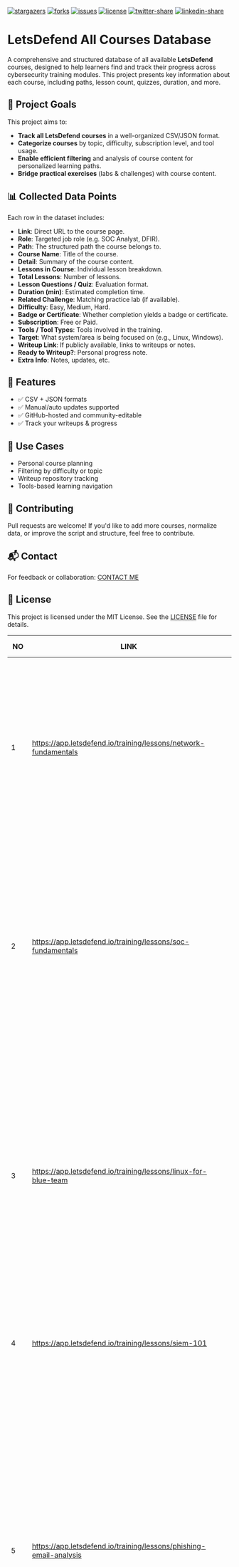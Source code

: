[![stargazers](https://img.shields.io/github/stars/adnan-kutay-yuksel/letsdefend-all-courses-database)](https://github.com/adnan-kutay-yuksel/letsdefend-all-courses-database/stargazers)
[![forks](https://img.shields.io/github/forks/adnan-kutay-yuksel/letsdefend-all-courses-database)](https://github.com/adnan-kutay-yuksel/letsdefend-all-courses-database/network/members)
[![issues](https://img.shields.io/github/issues/adnan-kutay-yuksel/letsdefend-all-courses-database)](https://github.com/adnan-kutay-yuksel/letsdefend-all-courses-database/issues)
[![license](https://img.shields.io/github/license/adnan-kutay-yuksel/letsdefend-all-courses-database)](https://github.com/adnan-kutay-yuksel/letsdefend-all-courses-database/blob/main/LICENSE)
[![twitter-share](https://img.shields.io/twitter/url?style=social&url=https%3A%2F%2Fgithub.com%2Fadnan-kutay-yuksel%2Fletsdefend-all-courses-database)](https://twitter.com/intent/tweet?text=Check%20out%20the%20LetsDefend%20Courses%20Database%20project%20on%20GitHub!&url=https%3A%2F%2Fgithub.com%2Fadnan-kutay-yuksel%2Fletsdefend-all-courses-database)
[![linkedin-share](https://img.shields.io/badge/Share-on%20LinkedIn-blue)](https://www.linkedin.com/shareArticle?mini=true&url=https%3A%2F%2Fgithub.com%2Fadnan-kutay-yuksel%2Fletsdefend-all-courses-database&title=Check%20out%20the%20LetsDefend%20Courses%20Database%20project&summary=Explore%20all%20courses%20from%20LetsDefend%20in%20a%20well-organized%20database!&source=LinkedIn)


# LetsDefend All Courses Database

A comprehensive and structured database of all available **LetsDefend** courses, designed to help learners find and track their progress across cybersecurity training modules. This project presents key information about each course, including paths, lesson count, quizzes, duration, and more.

## 🎯 Project Goals

This project aims to:

- **Track all LetsDefend courses** in a well-organized CSV/JSON format.
- **Categorize courses** by topic, difficulty, subscription level, and tool usage.
- **Enable efficient filtering** and analysis of course content for personalized learning paths.
- **Bridge practical exercises** (labs & challenges) with course content.

## 📊 Collected Data Points

Each row in the dataset includes:

- **Link**: Direct URL to the course page.
- **Role**: Targeted job role (e.g. SOC Analyst, DFIR).
- **Path**: The structured path the course belongs to.
- **Course Name**: Title of the course.
- **Detail**: Summary of the course content.
- **Lessons in Course**: Individual lesson breakdown.
- **Total Lessons**: Number of lessons.
- **Lesson Questions / Quiz**: Evaluation format.
- **Duration (min)**: Estimated completion time.
- **Related Challenge**: Matching practice lab (if available).
- **Difficulty**: Easy, Medium, Hard.
- **Badge or Certificate**: Whether completion yields a badge or certificate.
- **Subscription**: Free or Paid.
- **Tools / Tool Types**: Tools involved in the training.
- **Target**: What system/area is being focused on (e.g., Linux, Windows).
- **Writeup Link**: If publicly available, links to writeups or notes.
- **Ready to Writeup?**: Personal progress note.
- **Extra Info**: Notes, updates, etc.

## 🚀 Features

- ✅ CSV + JSON formats
- ✅ Manual/auto updates supported
- ✅ GitHub-hosted and community-editable
- ✅ Track your writeups & progress

## 🧠 Use Cases

- Personal course planning
- Filtering by difficulty or topic
- Writeup repository tracking
- Tools-based learning navigation

## 🤝 Contributing

Pull requests are welcome! If you'd like to add more courses, normalize data, or improve the script and structure, feel free to contribute.

## 📬 Contact

For feedback or collaboration: [CONTACT ME](mailto:a.k.yuksel@hotmail.com)

## 📄 License

This project is licensed under the MIT License. See the [LICENSE](LICENSE) file for details.








| **NO** | **LINK** | **ROLE** | **PATH** | **COURSE NAME** | **DETAIL** | **LESSONS IN COURSE** | **TOTAL LESSONS** | **LESSON QUESTIONS** | **LESSON QUIZ** | **DURATION  (MIN)** | **RELATED CHALLENGE** | **DIFFICULTY** | **BADGE OR CERTIFICATE** | **SUBSCRIPTION** | **TOOLS** | **TOOL TYPES** | **TARGET** | **WRITEUP LINK** |
|---|---|---|---|---|---|---|---|---|---|---|---|---|---|---|---|---|---|---|
| 1 | https://app.letsdefend.io/training/lessons/network-fundamentals | Security Analyst | Career Switch to Cybersecurity Cybersecurity for Students Google Cybersecurity Certificate Preparation Path CompTIA CySA+ Preparation Path | Network Fundamentals | Every SOC Analyst needs to understand how the network works. With this strong basic knowledge, other technical stuff will be easier to understand. | About Network Fundamentals Course Introduction to Network Fundamentals Types of Networks Network Topologies OSI Reference Model Network Devices TCP/IP Model IP Addressing Mechanism Network Address Translation (NAT) | 9 | 16 | 1 | 90 | - | Beginner | Badge | Free | - | - | Network | https://medium.com/traditional-cyber-security/letsdefend-network-fundamentals-course-writeup-84e67ff4fe01 |
| 2 | https://app.letsdefend.io/training/lessons/soc-fundamentals | Security Analyst | Google Cybersecurity Certificate Preparation Path CompTIA CySA+ Preparation Path SOC Analyst Learning Path | SOC Fundamentals | This training explains how SOC works and which tools we use for investigation. Very good start for beginners. | Introduction to SOC SOC Types and Roles SOC Analyst and Their Responsibilities SIEM and Analyst Relationship Log Management EDR - Endpoint Detection and Response SOAR (Security Orchestration Automation and Response) Threat Intelligence Feed Common Mistakes made by SOC Analysts | 9 | 11 | 1 | 30 | - | Beginner | Badge | Free |  |  | Mixed | - |
| 3 | https://app.letsdefend.io/training/lessons/linux-for-blue-team | Security Analyst | Career Switch to Cybersecurity Cybersecurity for Students Google Cybersecurity Certificate Preparation Path CompTIA CySA+ Preparation Path | Linux for Blue Team | Linux fundamentals for getting started in cybersecurity | About This Course Introduction to Linux Linux File System Hierarchy Basic Terminal Commands - 1 Basic Terminal Commands - 2 Permissions Management User Management and Groups Archive File Formats Process Management Network Management Package Management Service Management Scheduled Tasks | 13 | 21 | 1 | 240 | - | Beginner | Badge | Free | - | - | Linux | https://medium.com/traditional-cyber-security/letsdefend-linux-for-blue-team-course-writeup-207e321c55a8 |
| 4 | https://app.letsdefend.io/training/lessons/siem-101 | Security Analyst | SIEM Engineer Career Path Google Cybersecurity Certificate Preparation Path SOC Analyst Learning Path | SIEM 101 | What do SOC Analysts need to know about SIEM? | SIEM Introduction Log Collection Log Aggregation and Parsing Log Storage Alerting | 5 | 8 | 1 | 30 | - | Beginner | Badge | Free | - | - | Mixed | - |
| 5 | https://app.letsdefend.io/training/lessons/phishing-email-analysis | Security Analyst | CompTIA CySA+ Preparation Path SOC Analyst Learning Path | Phishing Email Analysis | Learn how to analysis of the most common attack vector in the cyber security industry. | Introduction to Phishing Information Gathering What is an Email Header and How to Read Them? Email Header Analysis Static Analysis Dynamic Analysis Additional Techniques Practice with SOC Alert 86 - SOC141 - Phishing URL Detected 82 - SOC140 - Phishing Mail Detected - Suspicious Task Scheduler 52 - SOC120 - Phishing Mail Detected - Internal to Internal 45 - SOC114 - Malicious Attachment Detected - Phishing Alert CHALLENGE - Phishing Email | 7 | 11 | 1 | 60 | 1 | Beginner | Badge | Free |  |  | Mixed | - |
| 6 | https://app.letsdefend.io/training/lessons/windows-fundamentals | Security Analyst | Career Switch to Cybersecurity Cybersecurity for Students CompTIA CySA+ Preparation Path | Windows Fundamentals | As a SOC Analyst or an analyst candidate, you should learn Windows operating system fundamentals. | About the Windows Fundamentals Course Introduction to Windows Windows Filesystems Directory Structure Windows Command Line Windows Users and Groups Permissions Management on Windows Windows Process Management Windows Services Task Scheduler Windows Windows Registry Windows Firewall Event Logs Windows Management Instrumentation (WMI) | 14 | 32 | 1 | 240 | - | Beginner | Badge | Free | Process Hacker | Forensics Tools | Mixed | - |
| 7 | https://app.letsdefend.io/training/lessons/data-management | Security Analyst | - | Data Management | Learn how to manage your data in the corporate network | Introduction to Data Management Data Models Building a Database Lab SQL(Structured Query Language) SQL(Structured Query Language) - 2 SQL(Structured Query Language) - 3 | 6 | 26 | 1 | 60 | - | Beginner | Badge | Premium |  |  | Mixed | - |
| 8 | https://app.letsdefend.io/training/lessons/identifying-threats-and-malicious-software | Incident Responder | - | Identifying Threats and Malicious Software | Learn to identify common threats and malicious software in this cybersecurity course on LetsDefend. | Introduction System Vulnerabilities and Security Measures Key Threats and Mitigation Strategies Physical Security Threats Understanding Malicious Software Various Types of Malicious Software Hardware and Device Considerations Recap the Lessons for Security+ | 8 | 19 | 1 | 60 | - | Easy | Badge | Premium |  |  | Mixed | - |
| 9 | https://app.letsdefend.io/training/lessons/understanding-types-of-attacks | Incident Responder | - | Understanding Types of Attacks | Master cyber threats with the "Understanding Types of Attacks" course for CompTIA Security+ on LetsDefend. Learn key attack types and defense strategies! | Introduction Understanding Social Engineering Social Engineering Attacks Identifying Network Attacks Network-Based Attacks and Prevention Strategies Understanding Password-Based Attacks Recap of Understanding Types of Attacks | 7 | 17 | 1 | 45 | - | Easy | Badge | Premium |  |  | Mixed | - |
| 10 | https://app.letsdefend.io/training/lessons/threat-hunting-tools | Threat Hunter | - | Threat Hunting Tools | Discover key techniques in threat hunting tools, mastering cybersecurity strategies and fortifying your digital defenses with practical, in-depth training. | Categories of Threat Hunting Tools Data Collection Tools Data Analysis Tools Network Monitoring Tools Endpoint Detection and Response (EDR) Tools Cyber Threat Intelligence (CTI) Tools Integration and Automation of Threat Hunting Tools | 7 | 11 | 1 | 90 | - | Easy | Badge | Premium |  |  | Mixed | - |
| 11 | https://app.letsdefend.io/training/lessons/introduction-to-threat-hunting | Threat Hunter | - | Introduction to Threat Hunting | Learn the essentials of threat hunting in cybersecurity. This course teaches you to identify and analyze security threats, equipping you with real-world protection skills. | Introduction Threat Hunting Team and Competencies Threat Hunting Methodologies Hypothesis-Driven Approach IoC-Based Approach Threat Hunting Life Cycle | 6 | 8 | 1 | 60 | - | Easy | Badge | Premium |  |  | Mixed | - |
| 12 | https://app.letsdefend.io/training/lessons/data-recovery | DFIR | - | Data Recovery | Gain expert techniques in data recovery. Learn to retrieve lost information with practical skills and insights from industry professionals. | Introduction to Data Recovery Digital Forensics and Data Recovery Data Carving Data Recovery Data Recovery with Autopsy Hard Disk Drive(HDD) and Solid-State Drive(SSD) | 6 | 12 | 1 | 120 | - | Easy | Badge | Premium |  |  | Mixed | - |
| 13 | https://app.letsdefend.io/training/lessons/aws-forensics | Cloud Security Engineer | - | AWS Forensics | Learn AWS forensics techniques, focusing on cloud security investigations and threat analysis best practices. | Introduction Understanding the Cloud Forensics Cloud Service Models Shared Responsibility Model Amazon IaaS (Infrastructure as a Service) Model Digital Forensics on AWS Memory Imaging on AWS Disk Forensics on AWS | 8 | 13 | 1 | 120 | - | Easy | Badge | Premium |  |  | Mixed | - |
| 14 | https://app.letsdefend.io/training/lessons/before-the-dfir | DFIR | - | Before the DFIR | Build DFIR skills with 'Before the DFIR' covering methodology, preparation, tool selection, first response, and team communication essentials. | Introduction DFIR Methodology Importance of the Preparation Phase Selection of Tools and Techniques First Response and Emergency Procedures Team Communication and Coordination | 6 | 8 | 1 | 60 | - | Easy | Badge | Premium |  |  | Mixed | - |
| 15 | https://app.letsdefend.io/training/lessons/understanding-malware | DFIR | DFIR Learning Path | Understanding Malware | Explore malware intricacies with 'Understanding Malware': a DFIR-centric course to develop your skills in digital forensics and incident response. | Introduction Types of Malware Threat Actor Groups C2 Technologies | 4 | 13 | 1 | 45 | - | Easy | Badge | Premium |  |  | Mixed | - |
| 16 | https://app.letsdefend.io/training/lessons/software-development-basics-and-sdlc | Information Security Specialist | Information Security Specialist Career Path | Software Development Basics And SDLC | Discover the essentials of software development and explore the Software Development Life Cycle (SDLC) with our comprehensive course on LetsDefend. | Introduction to Software Development Basics Basic Definition for Software Development Definition of SDLC and the Need for SDLC SDLC Management Process SDLC Engineering Process SDLC Models DevOps and DevSecOps SDLC Standards And Guidelines | 8 | 11 | 1 | 60 | - | Easy | Badge | Premium |  |  | Mixed | - |
| 17 | https://app.letsdefend.io/training/lessons/new-generation-it-infrastructures | Information Security Specialist | Information Security Specialist Career Path | New Generation IT Infrastructures | Designed for InfoSec specialists, this course delves into advanced IT infrastructures, offering insights into cutting-edge technologies for a secure cybersecurity career. | Introduction to New Generation IT Infrastructures Cloud Computing Virtualization Internet of Things Cyber Physical Systems | 5 | 12 | 1 | 60 | - | Easy | Badge | Premium |  |  | Mixed | - |
| 18 | https://app.letsdefend.io/training/lessons/business-continuity-management | Information Security Specialist | Information Security Specialist Career Path | Business Continuity Management | Learn crucial strategies in "Business Continuity Management." Ensure your business stays resilient and operational during disruptions with this comprehensive course. | Introduction to Business Continuity Management Business Continuity Project Initiation Business Impact Analysis Resource Prioritization and Action Plan Backup and Business Continuity Infrastructure Training, Testing and Maintenance Business Continuity Guidelines | 7 | 9 | 1 | 60 | - | Easy | Badge | Premium |  |  | Mixed | - |
| 19 | https://app.letsdefend.io/training/lessons/how-to-investigate-a-siem-alert | Security Analyst | Career Switch to Cybersecurity Cybersecurity for Students SOC Analyst Learning Path | How to Investigate a SIEM Alert? | Learn how to effectively investigate SIEM alerts in our practical course. Boost your cybersecurity skills and stay ahead of threats! | Introduction to SIEM Alerts Detection Case Creation and Playbook Initiation Email Analysis Network and Log Analysis Endpoint Analysis Result | 7 | 20 | - | 120 | - | Easy | Badge | Free |  |  | Mixed | - |
| 20 | https://app.letsdefend.io/training/lessons/computer-crime-and-legal-issues | Information Security Specialist | Information Security Specialist Career Path | Computer Crime and Legal Issues | Explore the intersection of technology and law in understanding, preventing, and prosecuting computer-related crimes. | Introduction to Cybercrime and Legal Issues Categorization of Computer Crimes Categorization of Legal Systems and Laws Important Laws and Regulations Intellectual Property Protection Investigation Process and Evidence | 6 | 8 | 1 | 120 | - | Easy | Badge | Premium |  |  | Mixed | - |
| 21 | https://app.letsdefend.io/training/lessons/physical-security | Information Security Specialist | Information Security Specialist Career Path | Physical Security | Master the art of safeguarding digital infrastructure with expertly crafted physical security strategies in this indispensable Blue Team course. | Introduction to Physical Security Developing A Physical Security Roadmap Site Selection and Positioning of Critical Systems Physical Security Controls Environmental Controls Fire Prevention, Detection, and Suppression | 6 | 7 | 1 | 60 | - | Easy | Badge | Premium |  |  | Mixed | - |
| 22 | https://app.letsdefend.io/training/lessons/security-audit-and-testing | Information Security Specialist | Information Security Specialist Career Path Google Cybersecurity Certificate Preparation Path | Security Audit and Testing | Learn how to assess and enhance the security posture of systems through comprehensive auditing and testing methodologies. | Introduction to Security Audit and Testing Security Audit Security Controls and Penetration Tests - 1 Security Controls and Penetration Tests - 2 Functional Controls | 5 | 8 | 1 | 60 | - | Easy | Badge | Premium |  |  | Mixed | - |
| 23 | https://app.letsdefend.io/training/lessons/aws-identity-and-access-management | Cloud Security Engineer | AWS Security Learning Path | AWS Identity and Access Management | Learn how to effectively manage user identities and control access to AWS resources. | Introduction to AWS IAM IAM Basics and Concepts User Management Group and Role Management Group and Role Management - 2 Policy Management Access Keys and Multi-factor Authentication (MFA) | 7 | 14 | - | 60 | - | Easy | Badge | Premium |  |  | Mixed | - |
| 24 | https://app.letsdefend.io/training/lessons/aws-incident-manager-system-manager | Cloud Security Engineer | AWS Security Learning Path | AWS Incident Manager - System Manager | Learn to effectively manage and respond to incidents within AWS environments using Incident Manager and System Manager tools. | Introduction to AWS Incident Management What is AWS System Manager? AWS Incident Manager AWS Incident Manager Real-World Example | 4 | 10 | - | 60 | - | Easy | Badge | Premium |  |  | Mixed | - |
| 25 | https://app.letsdefend.io/training/lessons/siem-basics-installation-and-configuration | Detection Engineer | SIEM Engineer Career Path CompTIA CySA+ Preparation Path Detection Engineering Path | SIEM Basics, Installation and Configuration | Discover the fundamentals of SIEM through hands-on installation and configuration guidance in this course | Introduction to SIEM SIEM Components Common SIEM Products SIEM Installation Planning SIEM Installation Planning - 2 SIEM Installation and Configuration To-Do List after SIEM Installation | 7 | 9 | 1 | 45 | - | Easy | Badge | Free |  |  | Mixed | - |
| 26 | https://app.letsdefend.io/training/lessons/introduction-to-powershell | Detection Engineer | Detection Engineering Path Programming for Cybersecurity | Introduction to PowerShell | Discover PowerShell essentials: installation, commands, optimization, and error handling | Introduction to PowerShell Installing the Powershell Environment Basics of Powershell Commands Basics of Powershell Commands - 2 File and Directory Operations in Powershell Optimization and Error Handling | 6 | 14 | 1 | 120 | - | Easy | Badge | Premium |  |  | Mixed | - |
| 27 | https://app.letsdefend.io/training/lessons/password-management | Detection Engineer | Detection Engineering Path | Password Management | Secure your digital world with our Password Management course, empowering you to protect your valuable information | Password Creation Principles Password Update and Change Password Storage and Encryption Password Sharing and Communication Password Theft and Threats Password Managers and Automatic Encryption Tools | 6 | 10 | 1 | 60 | - | Easy | Badge | Premium |  |  | Mixed | - |
| 28 | https://app.letsdefend.io/training/lessons/network-packet-analysis | Security Analyst | Google Cybersecurity Certificate Preparation Path CompTIA CySA+ Preparation Path | Network Packet Analysis | Master network analysis: diagnose issues, detect threats, optimize performance with packet inspection. Learn protocols & tools. | Introduction to Network Packet Analysis TcpDump Wireshark Tshark NetworkMiner | 5 | 8 | 1 | 120 | - | Easy | Badge | Free |  |  | Mixed | - |
| 29 | https://app.letsdefend.io/training/lessons/cyber-kill-chain | Security Analyst | CompTIA CySA+ Preparation Path SOC Analyst Learning Path | Cyber Kill Chain | Cyber Kill Chain is important for the SOC analyst to have a better understanding of the stages of a cyber attack and to determine which action(s) the cyber attack starts with and which action(s) follows. | Introduction to Cyber Kill Chain Cyber Kill Chain Steps Reconnaissance Weaponization Delivery Exploitation Installation Command and Control (C2) Actions on Objectives | 9 | 13 | 1 | 60 | - | Easy | Badge | Free |  |  | Mixed | - |
| 30 | https://app.letsdefend.io/training/lessons/mitre-attck-framework | Security Analyst | CompTIA CySA+ Preparation Path SOC Analyst Learning Path | MITRE ATT&CK Framework | MITRE ATT&CK Framework, an important structure for SOC analysts will be covered. This is an entry-level training that consists mainly of theoretical knowledge. | Introductory Information About MITRE Course Introduction to MITRE Matrix Tactics Techniques and Sub-Techniques Mitigations Groups Software | 8 | 19 | 1 | 60 | - | Easy | Badge | Free |  |  | Mixed | - |
| 31 | https://app.letsdefend.io/training/lessons/network-protocols-2 | Security Analyst | Career Switch to Cybersecurity Cybersecurity for Students Google Cybersecurity Certificate Preparation Path | Network Protocols - 2 | Learn fundamentals of the application level protocols such as FTP, HTTP, SSH, etc. | Introduction to Network Protocols - 2 File Transfer Protocol (FTP) - 1 File Transfer Protocol (FTP) - 2 Secure Shell Protocol (SSH) Hypertext Transfer Protocol (HTTP) - 1 Hypertext Transfer Protocol (HTTP) - 2 Dynamic Host Configuration Protocol (DHCP) | 70 | 20 | 1 | 120 | - | Easy | Badge | Free |  |  | Mixed | - |
| 32 | https://app.letsdefend.io/training/lessons/security-solutions | Security Analyst | Google Cybersecurity Certificate Preparation Path SOC Analyst Learning Path | Security Solutions | Get familiar with Firewall, IPS/IDS, Antivirus, EDR and more! | Introduction to Security Solutions Intrusion Detection System (IDS) Intrusion Prevention System (IPS) Firewall Endpoint Detection and Response (EDR) Antivirus Software (AV) Sandbox Solutions Data Loss Prevention (DLP) Asset Management Solutions Web Application Firewall (WAF) Load Balancer Proxy Server Email Security Solutions | 13 | 28 | 1 | 180 | - | Easy | Badge | Premium |  |  | Mixed | - |
| 33 | https://app.letsdefend.io/training/lessons/network-protocols-2 | Security Analyst | Career Switch to Cybersecurity Cybersecurity for Students Google Cybersecurity Certificate Preparation Path | Network Protocols | If you want to investigate suspicious network activities, you need to know how network protocols work and what evidence you can extract. Learn how it works and how you can use it as an analyst. | Introduction to Network Protocols Transmission Control Protocol (TCP) - 1 Transmission Control Protocol (TCP) - 2 User Datagram Protocol (UDP) Domain Name System (DNS) - 1 Domain Name System (DNS) - 2 Telnet (Teletype Network) Protocol | 70 | 20 | 1 | 120 | - | Easy | Badge | Free |  |  | Mixed | - |
| 34 | https://app.letsdefend.io/training/lessons/network-fundamentals-ii | Security Analyst | Career Switch to Cybersecurity Cybersecurity for Students Google Cybersecurity Certificate Preparation Path CompTIA CySA+ Preparation Path | Network Fundamentals II | With this course, you'll get deep into the network details. | Introduction to Network Fundamentals 2 Basic Concepts Virtual Local Area Network (VLAN) Virtual Private Network (VPN) Network Protocols OSI Reference Model Media Access Control (MAC) Address Address Resolution Protocol (ARP) Internet Protocol (IP) Internet Control Message Protocol (ICMP) Routing | 11 | 25 | 1 | 90 | - | Easy | Badge | Premium |  |  | Mixed | https://medium.com/traditional-cyber-security/letsdefend-network-fundamentals-ii-course-writeup-1a3989a2b734 |
| 35 | https://app.letsdefend.io/training/lessons/malware-analysis-fundamentals | Security Analyst | Career Switch to Cybersecurity Cybersecurity for Students CompTIA CySA+ Preparation Path Malware Analysis Skill Path SOC Analyst Learning Path | Malware Analysis Fundamentals | Malware Analysis Fundamentals | Introduction to Malware Analysis How Malware Analysis Help SOC Analysts Malware Definition and Malware Types What Should a Malware Analyst Know Which Approach Should You Choose When Analyzing Malware? Dynamic Analysis Example Using AnyRun 29 Addresses to Analyze Malware Faster Practice with SOC Alert 14 - SOC104 - Malware Detected 83 - SOC119 - Proxy - Malicious Executable File Detected 36 - SOC104 - Malware Detected 85 - SOC109 - Emotet Malware Detected CHALLENGE - Malicious Doc CHALLENGE - Malicious VBA CHALLENGE - Remote Working | 7 | 13 | 1 | - | 3 | Easy | Badge | Free |  |  | Mixed | - |
| 36 | https://app.letsdefend.io/training/lessons/google-cloud-forensics | Cloud Security Engineer | - | Google Cloud Forensics | Elevate your Google Cloud Forensics skills through practical exercises. Strengthen your cybersecurity expertise and effectively secure cloud environments. |  |  |  |  |  |  | Medium | Badge | Premium |  |  | Mixed | - |
| 37 | https://app.letsdefend.io/training/lessons/linux-data-acquisition | DFIR | - | Linux Data Acquisition | Learn Linux data acquisition to boost your cybersecurity skills. Acquire practical techniques for effectively safeguarding vital information today. |  |  |  |  |  |  | Medium | Badge | Premium |  |  | Mixed | - |
| 38 | https://app.letsdefend.io/training/lessons/azure-forensics | Cloud Security Engineer | - | Azure Forensics | Explore Azure Forensics to build essential skills for investigating cloud security incidents. Engage with real-world scenarios to safeguard data. |  |  |  |  |  |  | Medium | Badge | Premium |  |  |  | - |
| 39 | https://app.letsdefend.io/training/lessons/windows-data-acquisition | DFIR | DFIR Learning Path | Windows Data Acquisition | Enhance your cybersecurity skills with the "Windows Data Acquisition" course on LetsDefend. Master techniques for effective data retrieval and analysis on Windows systems. |  |  |  |  |  |  | Medium | Badge | Premium |  |  |  | - |
| 40 | https://app.letsdefend.io/training/lessons/basics-of-hard-disks-and-file-systems | DFIR | DFIR Learning Path | Basics of Hard Disks and File Systems | Explore the fundamentals of hard disks and file systems in this course, essential for Digital Forensics and Incident Response (DFIR) skills. |  |  |  |  |  |  | Medium | Badge | Premium |  |  |  | - |
| 41 | https://app.letsdefend.io/training/lessons/identity-and-access-management | Information Security Specialist | Information Security Specialist Career Path | Identity and Access Management | Develop critical cybersecurity skills with the "Identity and Access Management" course on LetsDefend. |  |  |  |  |  |  | Medium | Badge | Premium |  |  |  | - |
| 42 | https://app.letsdefend.io/training/lessons/asset-management-and-data-classification | Information Security Specialist | Information Security Specialist Career Path | Asset Management and Data Classification | Learn asset management and data classification. Master asset categorization, valuation, and data protection techniques for robust cyber defense. |  |  |  |  |  |  | Medium | Badge | Premium |  |  |  | - |
| 43 | https://app.letsdefend.io/training/lessons/dfir-with-edr | DFIR | DFIR Learning Path | DFIR with EDR | Gain practical DFIR skills with EDR in this course. Learn to detect, analyze, and respond to cyber threats effectively. Advance your cybersecurity expertise today! |  |  |  |  |  |  | Medium | Badge | Premium |  |  |  | - |
| 44 | https://app.letsdefend.io/training/lessons/advanced-windows-forensics | DFIR | - | Advanced Windows Forensics | Discover "Advanced Windows Forensics," a course designed to teach advanced techniques for investigating, analyzing, and solving complex cybercrimes. Ideal for professionals. |  |  |  |  |  |  | Medium | Badge | Premium |  |  |  | - |
| 45 | https://app.letsdefend.io/training/lessons/aws-shield | Cloud Security Engineer | AWS Security Learning Path | AWS Shield | Learn AWS Shield essentials: Secure your cloud infrastructure with effective DDoS protection strategies for reliable application defense on Amazon Web Services. |  |  |  |  |  |  | Medium | Badge | Premium |  |  |  | - |
| 46 | https://app.letsdefend.io/training/lessons/email-forensics | DFIR | DFIR Learning Path | Email Forensics | Explore the intricacies of email evidence with our "Email Forensics" course, focusing on investigation and analysis techniques. |  |  |  |  |  |  | Medium | Badge | Premium |  |  |  | - |
| 47 | https://app.letsdefend.io/training/lessons/information-security-guidelines | Information Security Specialist | Information Security Specialist Career Path | Information Security Guidelines | Learn critical Information Security Guidelines to safeguard data and enhance cybersecurity skills with our comprehensive course. |  |  |  |  |  |  | Medium | Badge | Premium |  |  |  | - |
| 48 | https://app.letsdefend.io/training/lessons/anti-forensic-techniques | DFIR | DFIR Learning Path | Anti-Forensic Techniques | Learn advanced strategies to conceal digital traces in our 'Anti-Forensic Techniques' course for cybersecurity professionals. |  |  |  |  |  |  | Medium | Badge | Premium |  |  |  | - |
| 49 | https://app.letsdefend.io/training/lessons/network-forensics | DFIR | DFIR Learning Path | Network Forensics | Discover Network Forensics techniques through hands-on labs using advanced cybersecurity tools. |  |  |  |  |  |  | Medium | Badge | Premium |  |  |  | - |
| 50 | https://app.letsdefend.io/training/lessons/system-architecture-and-hardware-security | Information Security Specialist | Information Security Specialist Career Path | System Architecture and Hardware Security | Explore the relationship between system architecture and hardware security in this course. |  |  |  |  |  |  | Medium | Badge | Premium |  |  |  | - |
| 51 | https://app.letsdefend.io/training/lessons/risk-management | Information Security Specialist | Information Security Specialist Career Path | Risk Management | Strengthen the risk management skills of information security professionals with specialized training tailored to the digital environment. |  |  |  |  |  |  | Medium | Badge | Premium |  |  |  | - |
| 52 | https://app.letsdefend.io/training/lessons/cloud-armor-network-security | Cloud Security Engineer | - | Cloud Armor Network Security | Learn how to safeguard your cloud infrastructure with advanced network security techniques in the Cloud Armor Network Security course. |  |  |  |  |  |  | Medium | Badge | Premium |  |  |  | - |
| 53 | https://app.letsdefend.io/training/lessons/aws-cloudtrail-unveiling-aws-account-activity | Cloud Security Engineer | AWS Security Learning Path | AWS CloudTrail: Unveiling AWS Account Activity | AWS CloudTrail allows for detailed monitoring and auditing of your AWS account activity, enabling robust security and compliance measures for your cloud environment. |  |  |  |  |  |  | Medium | Badge | Premium |  |  |  | - |
| 54 | https://app.letsdefend.io/training/lessons/information-security-basics | Information Security Specialist | Information Security Specialist Career Path | Information Security Basics | This course equips learners with vital skills to fortify digital defenses against evolving cyber threats in information security. |  |  |  |  |  |  | Medium | Badge | Premium |  |  |  | - |
| 55 | https://app.letsdefend.io/training/lessons/amazon-virtual-private-cloud-vpc | Cloud Security Engineer | AWS Security Learning Path | Amazon Virtual Private Cloud (VPC) | This course covers Amazon Virtual Private Cloud (VPC) to enhance your understanding of cloud security in AWS environments. |  |  |  |  |  |  | Medium | Badge | Premium |  |  |  | - |
| 56 | https://app.letsdefend.io/training/lessons/gcp-cloud-logging | Cloud Security Engineer | - | GCP Cloud Logging | Explore the essentials of Google Cloud Platform (GCP) Cloud Logging in this course, gaining expertise in efficient log management, analysis within the GCP environment. |  |  |  |  |  |  | Medium | Badge | Premium |  |  |  | - |
| 57 | https://app.letsdefend.io/training/lessons/aws-waf | Cloud Security Engineer | AWS Security Learning Path | AWS WAF: Defending Web Applications in the Cloud | Learn to secure web applications in the cloud with 'AWS WAF,' mastering defense strategies for enhanced protection |  |  |  |  |  |  | Medium | Badge | Premium |  |  |  | - |
| 58 | https://app.letsdefend.io/training/lessons/aws-s3-basics | Cloud Security Engineer | AWS Security Learning Path | AWS S3 Basics | Discover AWS S3 basics in cybersecurity, emphasizing secure data storage practices |  |  |  |  |  |  | Medium | Badge | Premium |  |  |  | - |
| 59 | https://app.letsdefend.io/training/lessons/organizational-structure-and-human-resource | Information Security Specialist | Information Security Specialist Career Path | Organizational Structure and Human Resource Security | Navigate organizational security with a focus on structure and human resources in this insightful course. |  |  |  |  |  |  | Medium | Badge | Premium |  |  |  | - |
| 60 | https://app.letsdefend.io/training/lessons/aws-cloudwatch | Cloud Security Engineer | AWS Security Learning Path | AWS CloudWatch | Master AWS CloudWatch for cybersecurity, gaining advanced insights and proactive monitoring capabilities to fortify and safeguard your cloud infrastructure. |  |  |  |  |  |  | Medium | Badge | Premium |  |  |  | - |
| 61 | https://app.letsdefend.io/training/lessons/soar-fundamentals | Detection Engineer | SIEM Engineer Career Path CompTIA CySA+ Preparation Path Detection Engineering Path | SOAR Fundamentals | Acquire foundational knowledge in Security Orchestration, Automation, and Response (SOAR) in this introductory course |  |  |  |  |  |  | Medium | Badge | Premium |  |  |  | - |
| 62 | https://app.letsdefend.io/training/lessons/cyber-threat-intelligence-for-detection | Detection Engineer | Detection Engineering Path | Cyber Threat Intelligence for Detection | Learn how to use Cyber Threat Intelligence to develop effective strategies for detecting threats in cybersecurity |  |  |  |  |  |  | Medium | Badge | Premium |  |  |  | - |
| 63 | https://app.letsdefend.io/training/lessons/xdr-edr-threat-analysis-custom-rule | Detection Engineer | Detection Engineering Path | XDR/EDR Threat Analysis & Custom Rule | Master threat analysis and custom rule creation in XDR and EDR platforms with our specialized course |  |  |  |  |  |  | Medium | Badge | Premium |  |  |  | - |
| 64 | https://app.letsdefend.io/training/lessons/introduction-to-python | Detection Engineer | Google Cybersecurity Certificate Preparation Path CompTIA CySA+ Preparation Path Detection Engineering Path Programming for Cybersecurity | Introduction to Python | Master Python for cybersecurity threat detection as a detection engineer |  |  |  |  |  |  | Medium | Badge | Premium |  |  |  | - |
| 65 | https://app.letsdefend.io/training/lessons/introduction-to-bash-scripting | Detection Engineer | Google Cybersecurity Certificate Preparation Path Detection Engineering Path Programming for Cybersecurity | Introduction to Bash Scripting | Enhance your skills in cybersecurity detection with introductory Bash scripting. |  |  |  |  |  |  | Medium | Badge | Premium |  |  |  | - |
| 66 | https://app.letsdefend.io/training/lessons/windows-system-security-2 | Detection Engineer | Detection Engineering Path | Windows System Security - 2 | Advanced Windows System Security course: Elevate your expertise in securing Windows-based systems with in-depth insights and hands-on techniques. |  |  |  |  |  |  | Medium | Badge | Premium |  |  |  | - |
| 67 | https://app.letsdefend.io/training/lessons/authentication-and-authorization | Detection Engineer | Detection Engineering Path | Authentication and Authorization | Empower detection engineers with cybersecurity authentication and authorization expertise |  |  |  |  |  |  | Medium | Badge | Premium |  |  |  | - |
| 68 | https://app.letsdefend.io/training/lessons/spring4shell | Incident Responder | - | Spring4Shell | This course covers the Spring4Shell vulnerability, teaching effective detection and mitigation strategies |  |  |  |  |  |  | Medium | Badge | Free |  |  |  | - |
| 69 | https://app.letsdefend.io/training/lessons/introduction-to-system-security-2 | Detection Engineer | Detection Engineering Path | Introduction to System Security - 2 | Continue to learn System Security details |  |  |  |  |  |  | Medium | Badge | Free |  |  |  | - |
| 70 | https://app.letsdefend.io/training/lessons/introduction-to-system-security | Detection Engineer | Detection Engineering Path | Introduction to System Security | For detection engineers, this course delves into system security, emphasizing threat detection and prevention | System Security Overview Operating Systems Process and Memory Management File and Network Management Patch Management, Update and Upgrade Log Infrastructure | 6 | 11 | 1 | 45 | - | Medium | Badge | Premium | - | - | Mixed | - |
| 71 | https://app.letsdefend.io/training/lessons/network-security | Detection Engineer | SIEM Engineer Career Path Detection Engineering Path | Network Security | Learn how to secure networks effectively and protect against potential threats |  |  |  |  |  |  | Medium | Badge | Premium |  |  |  | - |
| 72 | https://app.letsdefend.io/training/lessons/linuxunix-system-security | Detection Engineer | Detection Engineering Path | Linux/Unix System Security | Learn how to safeguard Linux/Unix systems with comprehensive security measures in this in-depth course. |  |  |  |  |  |  | Medium | Badge | Premium |  |  |  | - |
| 73 | https://app.letsdefend.io/training/lessons/saml-vulnerabilities-and-detection | Incident Responder | - | SAML Vulnerabilities and Detection | Detect SAML attacks effectively to secure your organization's systems. |  |  |  |  |  |  | Medium | Badge | Premium |  |  |  | - |
| 74 | https://app.letsdefend.io/training/lessons/network-design-and-security-products | Detection Engineer | Google Cybersecurity Certificate Preparation Path CompTIA CySA+ Preparation Path Detection Engineering Path | Network Design and Security Products | This course offers an in-depth exploration of designing and securing computer networks, providing the knowledge and skills needed to create robust and protected digital environments. |  |  |  |  |  |  | Medium | Badge | Premium |  |  |  | - |
| 75 | https://app.letsdefend.io/training/lessons/secure-network-design | Detection Engineer | Google Cybersecurity Certificate Preparation Path CompTIA CySA+ Preparation Path Detection Engineering Path | Secure Network Design | Empowering experts with the knowledge and skills to create robust and resilient network architectures that prioritize security in an interconnected digital landscape. |  |  |  |  |  |  | Medium | Badge | Premium |  |  |  | - |
| 76 | https://app.letsdefend.io/training/lessons/go-for-cybersecurity | Security Analyst | Programming for Cybersecurity | Go for Cybersecurity | Discover how to detect and thwart malicious activity across various domains with our specialized Golang for Cybersecurity course. |  |  |  |  |  |  | Medium | Badge | Premium |  |  |  | - |
| 77 | https://app.letsdefend.io/training/lessons/detecting-web-attacks-2 | Security Analyst | CompTIA CySA+ Preparation Path SOC Analyst Learning Path | Detecting Web Attacks - 2 | The course focuses on equipping participants with the necessary skills to detect and prevent web attacks effectively. |  |  |  |  |  |  | Medium | Badge | Premium |  |  |  | - |
| 78 | https://app.letsdefend.io/training/lessons/cybersecurity-incident-handling-guide | Incident Responder | Google Cybersecurity Certificate Preparation Path Incident Responder Path | Cybersecurity Incident Handling Guide | Learn how to be ready to cyber incidents. |  |  |  |  |  |  | Medium | Badge | Premium |  |  |  | - |
| 79 | https://app.letsdefend.io/training/lessons/malicious-document-analysis | Security Analyst | Malware Analysis Skill Path SOC Analyst Learning Path | Malicious Document Analysis | Malicious document files are really popular nowadays. Generally, attackers use these files to gain initial access and we'll teach you how you can analyze these types of files. |  |  |  |  |  |  | Medium | Badge | Free |  |  |  | - |
| 80 | https://app.letsdefend.io/training/lessons/it-security-basis-for-corporates | Security Analyst | SOC Analyst Learning Path | IT Security Basis for Corporates | In this course, we will look at the basic questions to help you to evaluate your level of protection against cyber disasters on your infrastructure. |  |  |  |  |  |  | Medium | Badge | Free |  |  |  | - |
| 81 | https://app.letsdefend.io/training/lessons/splunk | Security Analyst | SIEM Engineer Career Path SOC Analyst Learning Path | Splunk | Use Splunk as a SOC member and be comfortable to search data. |  |  |  |  |  |  | Medium | Badge | Free |  |  |  | - |
| 82 | https://app.letsdefend.io/training/lessons/building-malware-analysis-lab | Security Analyst | Malware Analysis Skill Path SOC Analyst Learning Path | Building a Malware Analysis Lab | As an Analyst or Incident Responder, during the investigation sometimes we need a malware analysis environment. Let's look at how we can build it. |  |  |  |  |  |  | Medium | Badge | Free |  |  |  | - |
| 83 | https://app.letsdefend.io/training/lessons/job-hunting | Security Analyst | Career Switch to Cybersecurity Cybersecurity for Students Google Cybersecurity Certificate Preparation Path | Job Hunting | Find your dream job in the right way. Learn which steps you should follow. | Introduction to Job Hunting What Should You Expect? How and Where to Look for a Job? What to take into consideration on the Job Postings How to Prepare a Cybersecurity Resume Getting Ready for the Interview | 6 | 5 | 0 | 30 |  | Medium | Badge | Premium |  |  |  | - |
| 84 | https://app.letsdefend.io/training/lessons/introduction-to-cryptography | Security Analyst | Career Switch to Cybersecurity Cybersecurity for Students Google Cybersecurity Certificate Preparation Path CompTIA CySA+ Preparation Path | Introduction to Cryptology | Understand cryptology for a better cybersecurity mindset |  | 12 | 20 | 1 | 150 |  | Medium | Badge | Free |  |  |  | - |
| 85 | https://app.letsdefend.io/training/lessons/virustotal-for-soc-analysts | Security Analyst | CompTIA CySA+ Preparation Path Malware Analysis Skill Path SOC Analyst Learning Path | VirusTotal for SOC Analysts | Learn how to use VirusTotal to become a better SOC Analyst. |  |  |  |  |  |  | Medium | Badge | Premium |  |  |  | - |
| 86 | https://app.letsdefend.io/training/lessons/how-to-prepare-a-cyber-crisis-management-plan | Incident Responder | Incident Responder Path | How to Prepare a Cyber Crisis Management Plan? | Prepare a crisis management plan for your corporate. |  |  |  |  |  |  | Medium | Badge | Free |  |  |  | - |
| 87 | https://app.letsdefend.io/training/lessons/malware-traffic-analysis-with-wireshark | Security Analyst | Career Switch to Cybersecurity Cybersecurity for Students CompTIA CySA+ Preparation Path Malware Analysis Skill Path | Malware Traffic Analysis with Wireshark | Analyze the malware traffic with the most popular network analysis tool. |  |  |  |  |  |  | Medium | Badge | Free |  |  |  | - |
| 88 | https://app.letsdefend.io/training/lessons/cyber-threat-intelligence | Security Analyst | CompTIA CySA+ Preparation Path SOC Analyst Learning Path | Cyber Threat Intelligence | Start learning CTI types, attack surfaces, gathering TI data, and how to use them as a blue team member |  |  |  |  |  |  | Medium | Badge | Free |  |  |  | - |
| 89 | https://app.letsdefend.io/training/lessons/incident-management-101 | Security Analyst | SOC Analyst Learning Path | Incident Management 101 | Learn how to manage incidents and how incident management systems work |  |  |  |  |  |  | Medium | Badge | Free |  |  |  | - |
| 90 | https://app.letsdefend.io/training/lessons/detecting-brute-force-attacks | Security Analyst | CompTIA CySA+ Preparation Path SOC Analyst Learning Path | Detecting Brute Force Attacks | Learn how to detect brute force attacks against applications and systems |  |  |  |  |  |  | Medium | Badge | Free |  |  |  | - |
| 91 | https://app.letsdefend.io/training/lessons/web-attacks-101 | Security Analyst | CompTIA CySA+ Preparation Path SOC Analyst Learning Path | Detecting Web Attacks | Investigating web attacks as a SOC Analyst |  |  |  |  |  |  | Medium | Badge | Free |  |  |  | - |
| 92 | https://app.letsdefend.io/training/lessons/incident-response-linux | Incident Responder | Google Cybersecurity Certificate Preparation Path CompTIA CySA+ Preparation Path Incident Responder Path | Incident Response on Linux | Master Linux incident response to detect and mitigate threats efficiently. Enhance your cybersecurity skills with hands-on training. |  |  |  |  |  |  | Medium | Badge | Free |  |  |  | - |
| 93 | https://app.letsdefend.io/training/lessons/incident-response-windows | Incident Responder | Google Cybersecurity Certificate Preparation Path CompTIA CySA+ Preparation Path Incident Responder Path | Incident Response on Windows | Master incident response on Windows with this comprehensive course. Learn to detect, analyze, and mitigate threats effectively. |  |  |  |  |  |  | Medium | Badge | Free |  |  |  | - |
| 94 | https://app.letsdefend.io/training/lessons/threat-hunting-with-siem | Threat Hunter | - | Threat Hunting with SIEM | Learn threat hunting with SIEM tools. Detect, investigate, and respond to real-world threats using practical techniques and real data. |  |  |  |  |  |  | Hard | Badge | Premium |  |  |  | - |
| 95 | https://app.letsdefend.io/training/lessons/malware-anti-analysis-techniques | Malware Analyst | - | Malware Anti-Analysis Techniques | Master advanced Malware Anti-Analysis Techniques for stronger cybersecurity skills. Protect systems by understanding and bypassing common analysis methods. |  |  |  |  |  |  | Hard | Badge | Premium |  |  |  | - |
| 96 | https://app.letsdefend.io/training/lessons/dynamic-code-analysis | Malware Analyst | - | Dynamic Code Analysis | Develop your expertise in malware analysis using dynamic code analysis techniques. Gain crucial skills to analyze and mitigate malicious code effectively. |  |  |  |  |  |  | Hard | Badge | Premium |  |  |  | - |
| 97 | https://app.letsdefend.io/training/lessons/static-code-analysis | Malware Analyst | - | Static Code Analysis | Boost SOC team effectiveness with our Static Code Analysis course. Learn to analyze ransomware, detect vulnerabilities, and enhance cybersecurity defenses! |  |  |  |  |  |  | Hard | Badge | Premium |  |  |  | - |
| 98 | https://app.letsdefend.io/training/lessons/mastering-yara-for-malware-detection | Malware Analyst | - | Mastering YARA for Malware Detection | Learn the art of crafting YARA rules for effective malware detection, offering practical experience to boost your cybersecurity threat identification skills. |  |  |  |  |  |  | Hard | Badge | Premium |  |  |  | - |
| 99 | https://app.letsdefend.io/training/lessons/macos-forensics | DFIR | - | macOS Forensics | Learn essential macOS forensics to analyze, recover, and secure digital evidence for effective investigations. |  |  |  |  |  |  | Hard | Badge | Premium |  |  |  | - |
| 100 | https://app.letsdefend.io/training/lessons/reversing-malware | DFIR | - | Reversing Malware | Engage in malware analysis, refine your reverse engineering skills, and advance your cybersecurity expertise. |  |  |  |  |  |  | Hard | Badge | Premium |  |  |  | - |
| 101 | https://app.letsdefend.io/training/lessons/ios-forensics | DFIR | DFIR Learning Path | iOS Forensics | Explore iOS Forensics and dive into advanced techniques for analyzing and securing Apple devices. Enhance your cybersecurity skills effectively today. |  |  |  |  |  |  | Hard | Badge | Premium |  |  |  | - |
| 102 | https://app.letsdefend.io/training/lessons/android-forensics | DFIR | DFIR Learning Path | Android Forensics | Enhance your investigative skills with the Android Forensics course. Explore Android data analysis and incident response techniques in-depth. |  |  |  |  |  |  | Hard | Badge | Premium |  |  |  | - |
| 103 | https://app.letsdefend.io/training/lessons/advanced-linux-forensics | DFIR | - | Advanced Linux Forensics | Discover Advanced Linux Forensics through our in-depth course, covering analytical techniques, investigative practices, and real-world application scenarios. |  |  |  |  |  |  | Hard | Badge | Premium |  |  |  | - |
| 104 | https://app.letsdefend.io/training/lessons/digital-forensics-on-linux | DFIR | DFIR Learning Path | Digital Forensics on Linux | Explore "Digital Forensics on Linux" to gain essential skills in analyzing and investigating cyber incidents. Learn effective techniques to gather and interpret critical data. |  |  |  |  |  |  | Hard | Badge | Premium |  |  |  | - |
| 105 | https://app.letsdefend.io/training/lessons/practical-windows-forensics | DFIR | - | Practical Windows Forensics | Gain hands-on experience in digital investigation with our "Practical Windows Forensics" course. |  |  |  |  |  |  | Hard | Badge | Premium |  |  |  | - |
| 106 | https://app.letsdefend.io/training/lessons/cryptographic-algorithms | Information Security Specialist | Information Security Specialist Career Path | Cryptographic Algorithms | Cryptographic Algorithms: Learn the principles, design, and implementation of encryption and decryption techniques to secure digital information. |  |  |  |  |  |  | Hard | Badge | Premium |  |  |  | - |
| 107 | https://app.letsdefend.io/training/lessons/windows-memory-forensics | DFIR | CompTIA CySA+ Preparation Path DFIR Learning Path | Windows Memory Forensics | Unlock the secrets of Windows Memory Forensics in our hands-on course. |  |  |  |  |  |  | Hard | Badge | Premium |  |  |  | - |
| 108 | https://app.letsdefend.io/training/lessons/linux-memory-forensics | DFIR | CompTIA CySA+ Preparation Path DFIR Learning Path | Linux Memory Forensics | Learn techniques and tools for analyzing memory dumps in Linux environments to uncover forensic evidence and investigate security incidents. |  |  |  |  |  |  | Hard | Badge | Premium |  |  |  | - |
| 109 | https://app.letsdefend.io/training/lessons/practical-gcp-cloud-armor | Cloud Security Engineer | - | Practical GCP Cloud Armor | Explore practical methods for implementing and optimizing Google Cloud Armor to fortify security within your GCP infrastructure. |  |  |  |  |  |  | Hard | Badge | Premium |  |  |  | - |
| 110 | https://app.letsdefend.io/training/lessons/advanced-event-log-analysis | Incident Responder | Incident Responder Path | Advanced Event Log Analysis | Dive into Advanced Event Log Analysis techniques tailored for incident responders to swiftly detect, investigate, and mitigate security incidents. |  |  |  |  |  |  | Hard | Badge | Premium |  |  |  | - |
| 111 | https://app.letsdefend.io/training/lessons/threat-hunting-for-c2-with-rita | Incident Responder | - | Threat Hunting for C2 with RITA | Learn C2 threat hunting with RITA in this course. |  |  |  |  |  |  | Hard | Badge | Premium |  |  |  | - |
| 112 | https://app.letsdefend.io/training/lessons/aws-guardduty-for-blue-team | Cloud Security Engineer | AWS Security Learning Path | AWS GuardDuty for Blue Team | Effectively leverage AWS GuardDuty in your Blue Team toolkit for robust cloud security defense. |  |  |  |  |  |  | Hard | Badge | Premium |  |  |  | - |
| 113 | https://app.letsdefend.io/training/lessons/usb-forensics | Incident Responder | Incident Responder Path | USB Forensics | Master USB forensics to analyze and extract digital evidence from USB devices with this comprehensive course |  |  |  |  |  |  | Hard | Badge | Free |  |  |  | - |
| 114 | https://app.letsdefend.io/training/lessons/detecting-confluence-cves | Incident Responder | - | Detecting Confluence CVEs | Detect and secure against Confluence CVEs in this targeted course. |  |  |  |  |  |  | Hard | Badge | Premium |  |  |  | - |
| 115 | https://app.letsdefend.io/training/lessons/threat-hunting-with-sysmon | Incident Responder | - | Threat Hunting with Sysmon | Master the art of threat hunting using Sysmon to proactively detect and mitigate cybersecurity threats. |  |  |  |  |  |  | Hard | Badge | Premium |  |  |  | - |
| 116 | https://app.letsdefend.io/training/lessons/advanced-soar | Detection Engineer | SIEM Engineer Career Path Detection Engineering Path | Advanced SOAR | Advance your Security Orchestration, Automation, and Response (SOAR) skills with this in-depth course |  |  |  |  |  |  | Hard | Badge | Premium |  |  |  | - |
| 117 | https://app.letsdefend.io/training/lessons/open-source-soar-thehive | Detection Engineer | SIEM Engineer Career Path Detection Engineering Path | Open Source SOAR: TheHive | Explore TheHive, an open-source Security Orchestration, Automation, and Response (SOAR) platform |  |  |  |  |  |  | Hard | Badge | Premium |  |  |  | - |
| 118 | https://app.letsdefend.io/training/lessons/siem-alert-tuning | Detection Engineer | SIEM Engineer Career Path Detection Engineering Path | SIEM Alert Tuning | Enhance your expertise in SIEM alert tuning to minimize false positive alerts and optimize cybersecurity incident detection in this specialized course |  |  |  |  |  |  | Hard | Badge | Premium |  |  |  | - |
| 119 | https://app.letsdefend.io/training/lessons/siem-log-search-analysis-and-reporting | Detection Engineer | SIEM Engineer Career Path Detection Engineering Path | SIEM Log Search, Analysis and Reporting | Gain advanced skills in searching, analyzing, and reporting logs within SIEM systems for enhanced cybersecurity capabilities |  |  |  |  |  |  | Hard | Badge | Premium |  |  |  | - |
| 120 | https://app.letsdefend.io/training/lessons/siem-alert-generation | Detection Engineer | SIEM Engineer Career Path Detection Engineering Path | SIEM Alert Generation | Gain expertise in generating effective alerts within SIEM for advanced threat detection in this specialized course |  |  |  |  |  |  | Hard | Badge | Free |  |  |  | - |
| 121 | https://app.letsdefend.io/training/lessons/siem-log-collection-and-parsing | Detection Engineer | SIEM Engineer Career Path Detection Engineering Path | SIEM Log Collection and Parsing | Refine your cybersecurity skills with focused expertise in SIEM log collection and parsing techniques in this course |  |  |  |  |  |  | Hard | Badge | Premium |  |  |  | - |
| 122 | https://app.letsdefend.io/training/lessons/vulnerability-management | Detection Engineer | Google Cybersecurity Certificate Preparation Path Detection Engineering Path | Vulnerability Management | Learn to effectively manage vulnerabilities for stronger cybersecurity defenses |  |  |  |  |  |  | Hard | Badge | Premium |  |  |  | - |
| 123 | https://app.letsdefend.io/training/lessons/attack-surface-management | Detection Engineer | Detection Engineering Path | Attack Surface Management | Dive into Attack Surface Management to secure systems by reducing potential vulnerabilities |  |  |  |  |  |  | Hard | Badge | Premium |  |  |  | - |
| 124 | https://app.letsdefend.io/training/lessons/threat-hunting-and-ir-with-xdr-edr | Detection Engineer | CompTIA CySA+ Preparation Path Detection Engineering Path | Threat Hunting and IR with XDR/EDR | Gain expertise in Threat Hunting and Incident Response using XDR/EDR technologies with our specialized course |  |  |  |  |  |  | Hard | Badge | Premium |  |  |  | - |
| 125 | https://app.letsdefend.io/training/lessons/xdr-edr-basics | Detection Engineer | Detection Engineering Path | XDR/EDR Basics | Discover the fundamentals of XDR and EDR in this introductory course. |  |  |  |  |  |  | Hard | Badge | Premium |  |  |  | - |
| 126 | https://app.letsdefend.io/training/lessons/python-for-blue-team | Detection Engineer | Google Cybersecurity Certificate Preparation Path Detection Engineering Path Programming for Cybersecurity | Python for Blue Team | Improve Blue Team's cybersecurity by using 'Python for Blue Team' to defend against threats effectively. |  |  |  |  |  |  | Hard | Badge | Premium |  |  |  | - |
| 127 | https://app.letsdefend.io/training/lessons/advanced-powershell-for-blue-team | Detection Engineer | Detection Engineering Path Programming for Cybersecurity | Advanced PowerShell for Blue Team | Level up your cybersecurity defense with advanced PowerShell skills for the Blue Team |  |  |  |  |  |  | Hard | Badge | Premium |  |  |  | - |
| 128 | https://app.letsdefend.io/training/lessons/powershell-for-analysis | Detection Engineer | Detection Engineering Path Programming for Cybersecurity | PowerShell for Analysis | Use PowerShell for effective cybersecurity analysis |  |  |  |  |  |  | Hard | Badge | Premium |  |  |  | - |
| 129 | https://app.letsdefend.io/training/lessons/bash-scripting-for-blue-team | Detection Engineer | Google Cybersecurity Certificate Preparation Path Detection Engineering Path Programming for Cybersecurity | Bash Scripting for Blue Team | Master essential proactive scripting techniques to equip the blue team in cybersecurity defence |  |  |  |  |  |  | Hard | Badge | Premium |  |  |  | - |
| 130 | https://app.letsdefend.io/training/lessons/advanced-bash-scripting | Detection Engineer | Detection Engineering Path Programming for Cybersecurity | Advanced Bash Scripting | Improve your abilities in cybersecurity by mastering sophisticated scripting techniques |  |  |  |  |  |  | Hard | Badge | Premium |  |  |  | - |
| 131 | https://app.letsdefend.io/training/lessons/advanced-linux-unix-system-security | Detection Engineer | Detection Engineering Path | Advanced Linux/Unix System Security | Enhance cyber attack detection skills in our Advanced Linux/Unix System Security course |  |  |  |  |  |  | Hard | Badge | Premium |  |  |  | - |
| 132 | https://app.letsdefend.io/training/lessons/windows-system-security | Detection Engineer | Detection Engineering Path | Windows System Security | Learn to secure your Windows systems effectively with this course |  |  |  |  |  |  | Hard | Badge | Premium |  |  |  | - |
| 133 | https://app.letsdefend.io/training/lessons/detecting-insecure-deserialization-vulnerabilities | Incident Responder | - | Detecting Insecure Deserialization Vulnerabilities | Equip yourself with the expertise to detect and mitigate Insecure Deserialization Vulnerabilities |  |  |  |  |  |  | Hard | Badge | Premium |  |  |  | - |
| 134 | https://app.letsdefend.io/training/lessons/windows-disk-forensics | Incident Responder | Incident Responder Path | Windows Disk Forensics | Explore the intricacies of digital investigations and data recovery through |  |  |  |  |  |  | Hard | Badge | Premium |  |  |  | - |
| 135 | https://app.letsdefend.io/training/lessons/hunting-the-remote-access-techniques | Incident Responder | - | Hunting the Remote Access Techniques | Explore advanced techniques and strategies for detecting remote access threats in the field of cybersecurity. |  |  |  |  |  |  | Hard | Badge | Premium |  |  |  | - |
| 136 | https://app.letsdefend.io/training/lessons/jwt-attacks-and-detection | Incident Responder | - | JWT Attacks and Detection | Equip incident responders with essential JWT attack detection and mitigation skills. |  |  |  |  |  |  | Hard | Badge | Premium |  |  |  | - |
| 137 | https://app.letsdefend.io/training/lessons/f5-big-ip-icontrol-rest-rce-detection | Incident Responder | - | F5 BIG-IP iControl REST RCE Detection | CVE-2022-1388, F5 BIG-IP iControl REST RCE |  |  |  |  |  |  | Hard | Badge | Premium |  |  |  | - |
| 138 | https://app.letsdefend.io/training/lessons/text4shell | Incident Responder | - | Text4Shell | Gain the necessary knowledge and skills to identify and respond to Text4Shell attacks effectively |  |  |  |  |  |  | Hard | Badge | Premium |  |  |  | - |
| 139 | https://app.letsdefend.io/training/lessons/detecting-log4shell-attack | Incident Responder | - | Detecting Log4Shell Attack | Gain necessary knowledge and skills to identify and respond to Log4Shell attacks effectively |  |  |  |  |  |  | Hard | Badge | Premium |  |  |  | - |
| 140 | https://app.letsdefend.io/training/lessons/registry-forensics-2 | Incident Responder | - | Registry Forensics - 2 | Find more evidence on the Windows Registry. |  |  |  |  |  |  | Hard | Badge | Premium |  |  |  | - |
| 141 | https://app.letsdefend.io/training/lessons/detecting-advanced-web-attacks | Incident Responder | - | Detecting Advanced Web Attacks | This course equips SOC Analysts and Incident Responders with the skills to identify and mitigate sophisticated web-based threats. |  |  |  |  |  |  | Hard | Badge | Premium |  |  |  | - |
| 142 | https://app.letsdefend.io/training/lessons/reverse-engineering-2 | Security Analyst | Malware Analysis Skill Path | Reverse Engineering 2 | Explore reverse engineering techniques, including registers, X86 Assembly, CPU instructions, GDB debugging, and analysis, gaining practical skills to dissect and understand software at a low-level. |  |  |  |  |  |  | Hard | Badge | Premium |  |  |  | - |
| 143 | https://app.letsdefend.io/training/lessons/windows-forensics | Incident Responder | - | Windows Forensics | Learn the fundamentals of Windows Forensics. |  |  |  |  |  |  | Hard | Badge | Free |  |  |  | - |
| 144 | https://app.letsdefend.io/training/lessons/wazuh | Incident Responder | SIEM Engineer Career Path | Wazuh | Gain comprehensive knowledge of Wazuh Open Source Security Platform and hands-on experience with SIEM processes in this course. |  |  |  |  |  |  | Hard | Badge | Premium |  |  |  | - |
| 145 | https://app.letsdefend.io/training/lessons/static-malware-analysis | Security Analyst | Malware Analysis Skill Path | Static Malware Analysis | This course teaches SOC analysts how to analyze malware without execution, enabling them to detect and respond to security threats more effectively. |  |  |  |  |  |  | Hard | Badge | Premium |  |  |  | - |
| 146 | https://app.letsdefend.io/training/lessons/reverse-engineering | Security Analyst | Malware Analysis Skill Path | Reverse Engineering | Master the basics of reverse engineering with our practical Reverse Engineering 101 course, suitable for students, cybersecurity pros, and enthusiasts. Gain skills in analyzing software and hardware, assessing vulnerabilities, and detecting malware. |  |  |  |  |  |  | Hard | Badge | Premium |  |  |  | - |
| 147 | https://app.letsdefend.io/training/lessons/gtfobins | Incident Responder | Incident Responder Path | GTFOBins | This course is for security professionals interested in learning how attackers use legitimate Unix binaries to bypass security measures. |  |  |  |  |  |  | Hard | Badge | Premium |  |  |  | - |
| 148 | https://app.letsdefend.io/training/lessons/hunting-ad-attacks | Incident Responder | Incident Responder Path | Hunting AD Attacks | As an investigator, you should be able to hunt AD attacks. |  |  |  |  |  |  | Hard | Badge | Premium |  |  |  | - |
| 149 | https://app.letsdefend.io/training/lessons/forensic-acquisition-and-triage | Incident Responder | Incident Responder Path | Forensic Acquisition and Triage | The aim of this course is to teach you how to do acquisition and triage infected machines. |  |  |  |  |  |  | Hard | Badge | Premium |  |  |  | - |
| 150 | https://app.letsdefend.io/training/lessons/windows-registry-forensics | Incident Responder | Incident Responder Path | Windows Registry Forensics | You can find lots of evidence on the Windows Registry. Follow this course and learn how you can do that. |  |  |  |  |  |  | Hard | Badge | Premium |  |  |  | - |
| 151 | https://app.letsdefend.io/training/lessons/event-log-analysis | Incident Responder | Incident Responder Path | Event Log Analysis | You can find lots of evidence from Event Logs. Learn how to use event logs during the investigations. |  |  |  |  |  |  | Hard | Badge | Premium |  |  |  | - |
| 152 | https://app.letsdefend.io/training/lessons/browser-forensics | Incident Responder | Incident Responder Path | Browser Forensics | Browser data is important for the investigation process. Learn how you should find evidence and examine it. |  |  |  |  |  |  | Hard | Badge | Free |  |  |  | - |
| 153 | https://app.letsdefend.io/training/lessons/building-a-soc-lab-at-home | Security Analyst | SOC Analyst Learning Path | Building a SOC Lab at Home | If you want to build a SOC Lab with free tools, you should follow this course. |  |  |  |  |  |  | Hard | Badge | Free |  |  |  | - |
| 154 | https://app.letsdefend.io/training/lessons/log-analysis-with-sysmon | Incident Responder | Incident Responder Path | Log Analysis with Sysmon | Sysmon is one of the most important log sources on Windows machines. Learn how to find evidence with it. |  |  |  |  |  |  | Hard | Badge | Premium |  |  |  | - |
| 155 | https://app.letsdefend.io/training/lessons/memory-forensics | Incident Responder | Incident Responder Path | Memory Forensics | Sometimes you can not find evidence on disk during analysis. Learn how to do memory analysis and never miss any evidence. |  |  |  |  |  |  | Hard | Badge | Premium |  |  |  | - |
| 156 | https://app.letsdefend.io/training/lessons/hacked-web-server-analysis | Incident Responder | Incident Responder Path | Hacked Web Server Analysis | Learn how to analyze compromised web servers |  |  |  |  |  |  | Hard | Badge | Premium |  |  |  | - |
| 157 | https://app.letsdefend.io/training/lessons/network-log-analysis | Security Analyst | Google Cybersecurity Certificate Preparation Path CompTIA CySA+ Preparation Path SOC Analyst Learning Path | Network Log Analysis | SOC Analysts should be able to examine different network log sources during the investigation. Find out how you can do this. |  |  |  |  |  |  | Hard | Badge | Premium |  |  |  | - |
| 158 | https://app.letsdefend.io/training/lessons/writing-a-report-on-security-incident | Incident Responder | CompTIA CySA+ Preparation Path Incident Responder Path | Writing a Report on Security Incident | Writing a clear report is really important to understand what you did exactly for other people. |  |  |  |  |  |  | Hard | Badge | Premium |  |  |  | - |
| 159 | https://app.letsdefend.io/training/lessons/dynamic-malware-analysis | Security Analyst | Career Switch to Cybersecurity CompTIA CySA+ Preparation Path Malware Analysis Skill Path SOC Analyst Learning Path | Dynamic Malware Analysis | Learn details about how to do dynamic malware analysis during the investigation |  |  |  |  |  |  | Hard | Badge | Free |  |  |  | - |







